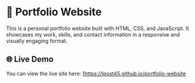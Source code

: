 # 💼 Portfolio Website

This is a personal portfolio website built with HTML, CSS, and JavaScript. It showcases my work, skills, and contact information in a responsive and visually engaging format.

## 🌐 Live Demo

You can view the live site here: [https://lpost45.github.io/portfolio-website

